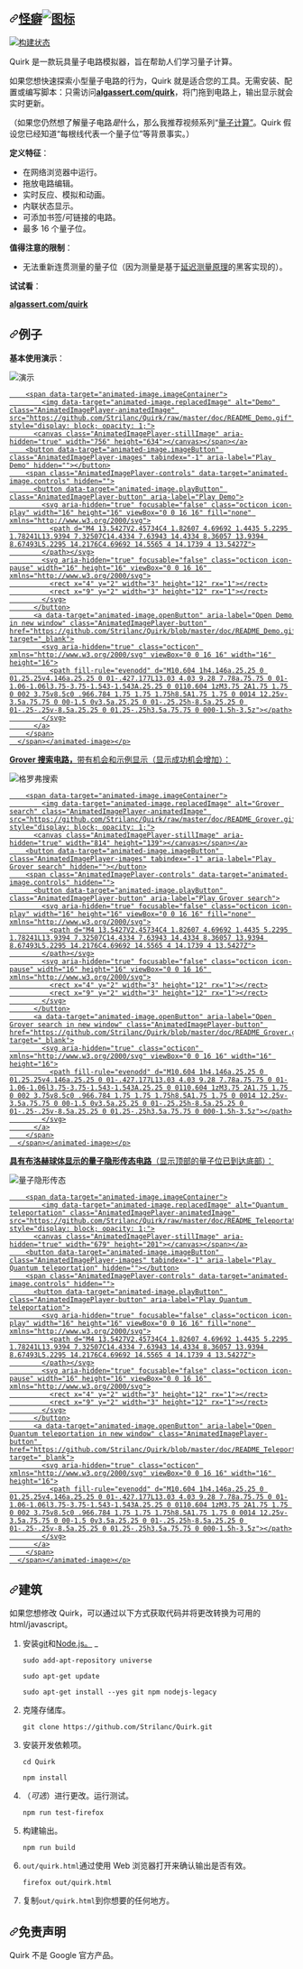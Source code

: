 <div class="Box-sc-g0xbh4-0 bJMeLZ js-snippet-clipboard-copy-unpositioned" data-hpc="true"><article class="markdown-body entry-content container-lg" itemprop="text"><h1 tabindex="-1" dir="auto"><a id="user-content-quirk-" class="anchor" aria-hidden="true" tabindex="-1" href="#quirk-"><svg class="octicon octicon-link" viewBox="0 0 16 16" version="1.1" width="16" height="16" aria-hidden="true"><path d="m7.775 3.275 1.25-1.25a3.5 3.5 0 1 1 4.95 4.95l-2.5 2.5a3.5 3.5 0 0 1-4.95 0 .751.751 0 0 1 .018-1.042.751.751 0 0 1 1.042-.018 1.998 1.998 0 0 0 2.83 0l2.5-2.5a2.002 2.002 0 0 0-2.83-2.83l-1.25 1.25a.751.751 0 0 1-1.042-.018.751.751 0 0 1-.018-1.042Zm-4.69 9.64a1.998 1.998 0 0 0 2.83 0l1.25-1.25a.751.751 0 0 1 1.042.018.751.751 0 0 1 .018 1.042l-1.25 1.25a3.5 3.5 0 1 1-4.95-4.95l2.5-2.5a3.5 3.5 0 0 1 4.95 0 .751.751 0 0 1-.018 1.042.751.751 0 0 1-1.042.018 1.998 1.998 0 0 0-2.83 0l-2.5 2.5a1.998 1.998 0 0 0 0 2.83Z"></path></svg></a><a href="http://algassert.com/quirk" rel="nofollow"><font style="vertical-align: inherit;"><font style="vertical-align: inherit;">怪癖</font></font><img src="/Strilanc/Quirk/raw/master/doc/favicon.ico" alt="图标" title="图标" style="max-width: 100%;"></a></h1>
<p dir="auto"><a href="https://travis-ci.org/Strilanc/Quirk" rel="nofollow"><img src="https://camo.githubusercontent.com/1bece9a9c7c097be95bde6ac525a6da13161b47926196d47426d7fa9bb2890eb/68747470733a2f2f7472617669732d63692e6f72672f537472696c616e632f517569726b2e7376673f6272616e63683d6d6173746572" alt="构建状态" data-canonical-src="https://travis-ci.org/Strilanc/Quirk.svg?branch=master" style="max-width: 100%;"></a></p>
<p dir="auto"><font style="vertical-align: inherit;"><font style="vertical-align: inherit;">Quirk 是一款玩具量子电路模拟器，旨在帮助人们学习量子计算。</font></font></p>
<p dir="auto"><font style="vertical-align: inherit;"><font style="vertical-align: inherit;">如果您想快速探索小型量子电路的行为，Quirk 就是适合您的工具。无需安装、配置或编写脚本：只需访问</font></font><strong><a href="http://algassert.com/quirk" rel="nofollow"><font style="vertical-align: inherit;"><font style="vertical-align: inherit;">algassert.com/quirk</font></font></a></strong><font style="vertical-align: inherit;"><font style="vertical-align: inherit;">，将门拖到电路上，输出显示就会实时更新。</font></font></p>
<p dir="auto"><font style="vertical-align: inherit;"><font style="vertical-align: inherit;">（如果您仍然想了解量子电路</font></font><em><font style="vertical-align: inherit;"><font style="vertical-align: inherit;">是</font></font></em><font style="vertical-align: inherit;"><font style="vertical-align: inherit;">什么，那么我推荐视频系列“</font></font><a href="https://www.youtube.com/playlist?list=PL1826E60FD05B44E4" rel="nofollow"><font style="vertical-align: inherit;"><font style="vertical-align: inherit;">量子计算”</font></font></a><font style="vertical-align: inherit;"><font style="vertical-align: inherit;">。Quirk 假设您已经知道“每根线代表一个量子位”等背景事实。）</font></font></p>
<p dir="auto"><strong><font style="vertical-align: inherit;"><font style="vertical-align: inherit;">定义特征</font></font></strong><font style="vertical-align: inherit;"><font style="vertical-align: inherit;">：</font></font></p>
<ul dir="auto">
<li><font style="vertical-align: inherit;"><font style="vertical-align: inherit;">在网络浏览器中运行。</font></font></li>
<li><font style="vertical-align: inherit;"><font style="vertical-align: inherit;">拖放电路编辑。</font></font></li>
<li><font style="vertical-align: inherit;"><font style="vertical-align: inherit;">实时反应、模拟和动画。</font></font></li>
<li><font style="vertical-align: inherit;"><font style="vertical-align: inherit;">内联状态显示。</font></font></li>
<li><font style="vertical-align: inherit;"><font style="vertical-align: inherit;">可添加书签/可链接的电路。</font></font></li>
<li><font style="vertical-align: inherit;"><font style="vertical-align: inherit;">最多 16 个量子位。</font></font></li>
</ul>
<p dir="auto"><strong><font style="vertical-align: inherit;"><font style="vertical-align: inherit;">值得注意的限制</font></font></strong><font style="vertical-align: inherit;"><font style="vertical-align: inherit;">：</font></font></p>
<ul dir="auto">
<li><font style="vertical-align: inherit;"><font style="vertical-align: inherit;">无法重新连贯测量的量子位（因为测量是基于</font></font><a href="https://en.wikipedia.org/wiki/Deferred_Measurement_Principle" rel="nofollow"><font style="vertical-align: inherit;"><font style="vertical-align: inherit;">延迟测量原理</font></font></a><font style="vertical-align: inherit;"><font style="vertical-align: inherit;">的黑客实现的）。</font></font></li>
</ul>
<p dir="auto"><strong><font style="vertical-align: inherit;"><font style="vertical-align: inherit;">试试看</font></font></strong><font style="vertical-align: inherit;"><font style="vertical-align: inherit;">：</font></font></p>
<p dir="auto"><strong><a href="http://algassert.com/quirk" rel="nofollow"><font style="vertical-align: inherit;"><font style="vertical-align: inherit;">algassert.com/quirk</font></font></a></strong></p>
<h1 tabindex="-1" dir="auto"><a id="user-content-examples" class="anchor" aria-hidden="true" tabindex="-1" href="#examples"><svg class="octicon octicon-link" viewBox="0 0 16 16" version="1.1" width="16" height="16" aria-hidden="true"><path d="m7.775 3.275 1.25-1.25a3.5 3.5 0 1 1 4.95 4.95l-2.5 2.5a3.5 3.5 0 0 1-4.95 0 .751.751 0 0 1 .018-1.042.751.751 0 0 1 1.042-.018 1.998 1.998 0 0 0 2.83 0l2.5-2.5a2.002 2.002 0 0 0-2.83-2.83l-1.25 1.25a.751.751 0 0 1-1.042-.018.751.751 0 0 1-.018-1.042Zm-4.69 9.64a1.998 1.998 0 0 0 2.83 0l1.25-1.25a.751.751 0 0 1 1.042.018.751.751 0 0 1 .018 1.042l-1.25 1.25a3.5 3.5 0 1 1-4.95-4.95l2.5-2.5a3.5 3.5 0 0 1 4.95 0 .751.751 0 0 1-.018 1.042.751.751 0 0 1-1.042.018 1.998 1.998 0 0 0-2.83 0l-2.5 2.5a1.998 1.998 0 0 0 0 2.83Z"></path></svg></a><font style="vertical-align: inherit;"><font style="vertical-align: inherit;">例子</font></font></h1>
<p dir="auto"><strong><font style="vertical-align: inherit;"><font style="vertical-align: inherit;">基本使用演示</font></font></strong><font style="vertical-align: inherit;"><font style="vertical-align: inherit;">：</font></font></p>
<p dir="auto"><animated-image data-catalyst=""><a target="_blank" rel="noopener noreferrer" href="/Strilanc/Quirk/blob/master/doc/README_Demo.gif" data-target="animated-image.originalLink"><img src="/Strilanc/Quirk/raw/master/doc/README_Demo.gif" alt="演示" style="max-width: 100%; display: inline-block;" data-target="animated-image.originalImage"></a>
      <span class="AnimatedImagePlayer" data-target="animated-image.player" hidden="">
        <a data-target="animated-image.replacedLink" class="AnimatedImagePlayer-images" href="https://github.com/Strilanc/Quirk/blob/master/doc/README_Demo.gif" target="_blank">
          
        <span data-target="animated-image.imageContainer">
            <img data-target="animated-image.replacedImage" alt="Demo" class="AnimatedImagePlayer-animatedImage" src="https://github.com/Strilanc/Quirk/raw/master/doc/README_Demo.gif" style="display: block; opacity: 1;">
          <canvas class="AnimatedImagePlayer-stillImage" aria-hidden="true" width="756" height="634"></canvas></span></a>
        <button data-target="animated-image.imageButton" class="AnimatedImagePlayer-images" tabindex="-1" aria-label="Play Demo" hidden=""></button>
        <span class="AnimatedImagePlayer-controls" data-target="animated-image.controls" hidden="">
          <button data-target="animated-image.playButton" class="AnimatedImagePlayer-button" aria-label="Play Demo">
            <svg aria-hidden="true" focusable="false" class="octicon icon-play" width="16" height="16" viewBox="0 0 16 16" fill="none" xmlns="http://www.w3.org/2000/svg">
              <path d="M4 13.5427V2.45734C4 1.82607 4.69692 1.4435 5.2295 1.78241L13.9394 7.32507C14.4334 7.63943 14.4334 8.36057 13.9394 8.67493L5.2295 14.2176C4.69692 14.5565 4 14.1739 4 13.5427Z">
            </path></svg>
            <svg aria-hidden="true" focusable="false" class="octicon icon-pause" width="16" height="16" viewBox="0 0 16 16" xmlns="http://www.w3.org/2000/svg">
              <rect x="4" y="2" width="3" height="12" rx="1"></rect>
              <rect x="9" y="2" width="3" height="12" rx="1"></rect>
            </svg>
          </button>
          <a data-target="animated-image.openButton" aria-label="Open Demo in new window" class="AnimatedImagePlayer-button" href="https://github.com/Strilanc/Quirk/blob/master/doc/README_Demo.gif" target="_blank">
            <svg aria-hidden="true" class="octicon" xmlns="http://www.w3.org/2000/svg" viewBox="0 0 16 16" width="16" height="16">
              <path fill-rule="evenodd" d="M10.604 1h4.146a.25.25 0 01.25.25v4.146a.25.25 0 01-.427.177L13.03 4.03 9.28 7.78a.75.75 0 01-1.06-1.06l3.75-3.75-1.543-1.543A.25.25 0 0110.604 1zM3.75 2A1.75 1.75 0 002 3.75v8.5c0 .966.784 1.75 1.75 1.75h8.5A1.75 1.75 0 0014 12.25v-3.5a.75.75 0 00-1.5 0v3.5a.25.25 0 01-.25.25h-8.5a.25.25 0 01-.25-.25v-8.5a.25.25 0 01.25-.25h3.5a.75.75 0 000-1.5h-3.5z"></path>
            </svg>
          </a>
        </span>
      </span></animated-image></p>
<p dir="auto"><strong><font style="vertical-align: inherit;"><font style="vertical-align: inherit;">Grover 搜索电路，</font></font></strong><font style="vertical-align: inherit;"><font style="vertical-align: inherit;">带有机会和示例显示（显示成功机会增加）：</font></font></p>
<p dir="auto"><animated-image data-catalyst=""><a target="_blank" rel="noopener noreferrer" href="/Strilanc/Quirk/blob/master/doc/README_Grover.gif" data-target="animated-image.originalLink"><img src="/Strilanc/Quirk/raw/master/doc/README_Grover.gif" alt="格罗弗搜索" style="max-width: 100%; display: inline-block;" data-target="animated-image.originalImage"></a>
      <span class="AnimatedImagePlayer" data-target="animated-image.player" hidden="">
        <a data-target="animated-image.replacedLink" class="AnimatedImagePlayer-images" href="https://github.com/Strilanc/Quirk/blob/master/doc/README_Grover.gif" target="_blank">
          
        <span data-target="animated-image.imageContainer">
            <img data-target="animated-image.replacedImage" alt="Grover search" class="AnimatedImagePlayer-animatedImage" src="https://github.com/Strilanc/Quirk/raw/master/doc/README_Grover.gif" style="display: block; opacity: 1;">
          <canvas class="AnimatedImagePlayer-stillImage" aria-hidden="true" width="814" height="139"></canvas></span></a>
        <button data-target="animated-image.imageButton" class="AnimatedImagePlayer-images" tabindex="-1" aria-label="Play Grover search" hidden=""></button>
        <span class="AnimatedImagePlayer-controls" data-target="animated-image.controls" hidden="">
          <button data-target="animated-image.playButton" class="AnimatedImagePlayer-button" aria-label="Play Grover search">
            <svg aria-hidden="true" focusable="false" class="octicon icon-play" width="16" height="16" viewBox="0 0 16 16" fill="none" xmlns="http://www.w3.org/2000/svg">
              <path d="M4 13.5427V2.45734C4 1.82607 4.69692 1.4435 5.2295 1.78241L13.9394 7.32507C14.4334 7.63943 14.4334 8.36057 13.9394 8.67493L5.2295 14.2176C4.69692 14.5565 4 14.1739 4 13.5427Z">
            </path></svg>
            <svg aria-hidden="true" focusable="false" class="octicon icon-pause" width="16" height="16" viewBox="0 0 16 16" xmlns="http://www.w3.org/2000/svg">
              <rect x="4" y="2" width="3" height="12" rx="1"></rect>
              <rect x="9" y="2" width="3" height="12" rx="1"></rect>
            </svg>
          </button>
          <a data-target="animated-image.openButton" aria-label="Open Grover search in new window" class="AnimatedImagePlayer-button" href="https://github.com/Strilanc/Quirk/blob/master/doc/README_Grover.gif" target="_blank">
            <svg aria-hidden="true" class="octicon" xmlns="http://www.w3.org/2000/svg" viewBox="0 0 16 16" width="16" height="16">
              <path fill-rule="evenodd" d="M10.604 1h4.146a.25.25 0 01.25.25v4.146a.25.25 0 01-.427.177L13.03 4.03 9.28 7.78a.75.75 0 01-1.06-1.06l3.75-3.75-1.543-1.543A.25.25 0 0110.604 1zM3.75 2A1.75 1.75 0 002 3.75v8.5c0 .966.784 1.75 1.75 1.75h8.5A1.75 1.75 0 0014 12.25v-3.5a.75.75 0 00-1.5 0v3.5a.25.25 0 01-.25.25h-8.5a.25.25 0 01-.25-.25v-8.5a.25.25 0 01.25-.25h3.5a.75.75 0 000-1.5h-3.5z"></path>
            </svg>
          </a>
        </span>
      </span></animated-image></p>
<p dir="auto"><strong><font style="vertical-align: inherit;"><font style="vertical-align: inherit;">具有布洛赫球体显示的量子隐形传态电路</font></font></strong><font style="vertical-align: inherit;"><font style="vertical-align: inherit;">（显示顶部的量子位已到达底部）：</font></font></p>
<p dir="auto"><animated-image data-catalyst=""><a target="_blank" rel="noopener noreferrer" href="/Strilanc/Quirk/blob/master/doc/README_Teleportation.gif" data-target="animated-image.originalLink"><img src="/Strilanc/Quirk/raw/master/doc/README_Teleportation.gif" alt="量子隐形传态" style="max-width: 100%; display: inline-block;" data-target="animated-image.originalImage"></a>
      <span class="AnimatedImagePlayer" data-target="animated-image.player" hidden="">
        <a data-target="animated-image.replacedLink" class="AnimatedImagePlayer-images" href="https://github.com/Strilanc/Quirk/blob/master/doc/README_Teleportation.gif" target="_blank">
          
        <span data-target="animated-image.imageContainer">
            <img data-target="animated-image.replacedImage" alt="Quantum teleportation" class="AnimatedImagePlayer-animatedImage" src="https://github.com/Strilanc/Quirk/raw/master/doc/README_Teleportation.gif" style="display: block; opacity: 1;">
          <canvas class="AnimatedImagePlayer-stillImage" aria-hidden="true" width="679" height="201"></canvas></span></a>
        <button data-target="animated-image.imageButton" class="AnimatedImagePlayer-images" tabindex="-1" aria-label="Play Quantum teleportation" hidden=""></button>
        <span class="AnimatedImagePlayer-controls" data-target="animated-image.controls" hidden="">
          <button data-target="animated-image.playButton" class="AnimatedImagePlayer-button" aria-label="Play Quantum teleportation">
            <svg aria-hidden="true" focusable="false" class="octicon icon-play" width="16" height="16" viewBox="0 0 16 16" fill="none" xmlns="http://www.w3.org/2000/svg">
              <path d="M4 13.5427V2.45734C4 1.82607 4.69692 1.4435 5.2295 1.78241L13.9394 7.32507C14.4334 7.63943 14.4334 8.36057 13.9394 8.67493L5.2295 14.2176C4.69692 14.5565 4 14.1739 4 13.5427Z">
            </path></svg>
            <svg aria-hidden="true" focusable="false" class="octicon icon-pause" width="16" height="16" viewBox="0 0 16 16" xmlns="http://www.w3.org/2000/svg">
              <rect x="4" y="2" width="3" height="12" rx="1"></rect>
              <rect x="9" y="2" width="3" height="12" rx="1"></rect>
            </svg>
          </button>
          <a data-target="animated-image.openButton" aria-label="Open Quantum teleportation in new window" class="AnimatedImagePlayer-button" href="https://github.com/Strilanc/Quirk/blob/master/doc/README_Teleportation.gif" target="_blank">
            <svg aria-hidden="true" class="octicon" xmlns="http://www.w3.org/2000/svg" viewBox="0 0 16 16" width="16" height="16">
              <path fill-rule="evenodd" d="M10.604 1h4.146a.25.25 0 01.25.25v4.146a.25.25 0 01-.427.177L13.03 4.03 9.28 7.78a.75.75 0 01-1.06-1.06l3.75-3.75-1.543-1.543A.25.25 0 0110.604 1zM3.75 2A1.75 1.75 0 002 3.75v8.5c0 .966.784 1.75 1.75 1.75h8.5A1.75 1.75 0 0014 12.25v-3.5a.75.75 0 00-1.5 0v3.5a.25.25 0 01-.25.25h-8.5a.25.25 0 01-.25-.25v-8.5a.25.25 0 01.25-.25h3.5a.75.75 0 000-1.5h-3.5z"></path>
            </svg>
          </a>
        </span>
      </span></animated-image></p>
<h1 tabindex="-1" dir="auto"><a id="user-content-building" class="anchor" aria-hidden="true" tabindex="-1" href="#building"><svg class="octicon octicon-link" viewBox="0 0 16 16" version="1.1" width="16" height="16" aria-hidden="true"><path d="m7.775 3.275 1.25-1.25a3.5 3.5 0 1 1 4.95 4.95l-2.5 2.5a3.5 3.5 0 0 1-4.95 0 .751.751 0 0 1 .018-1.042.751.751 0 0 1 1.042-.018 1.998 1.998 0 0 0 2.83 0l2.5-2.5a2.002 2.002 0 0 0-2.83-2.83l-1.25 1.25a.751.751 0 0 1-1.042-.018.751.751 0 0 1-.018-1.042Zm-4.69 9.64a1.998 1.998 0 0 0 2.83 0l1.25-1.25a.751.751 0 0 1 1.042.018.751.751 0 0 1 .018 1.042l-1.25 1.25a3.5 3.5 0 1 1-4.95-4.95l2.5-2.5a3.5 3.5 0 0 1 4.95 0 .751.751 0 0 1-.018 1.042.751.751 0 0 1-1.042.018 1.998 1.998 0 0 0-2.83 0l-2.5 2.5a1.998 1.998 0 0 0 0 2.83Z"></path></svg></a><font style="vertical-align: inherit;"><font style="vertical-align: inherit;">建筑</font></font></h1>
<p dir="auto"><font style="vertical-align: inherit;"><font style="vertical-align: inherit;">如果您想修改 Quirk，可以通过以下方式获取代码并将更改转换为可用的 html/javascript。</font></font></p>
<ol dir="auto">
<li>
<p dir="auto"><font style="vertical-align: inherit;"><font style="vertical-align: inherit;">安装</font></font><a href="https://git-scm.com/" rel="nofollow"><font style="vertical-align: inherit;"><font style="vertical-align: inherit;">git</font></font></a><font style="vertical-align: inherit;"><font style="vertical-align: inherit;">和</font></font><a href="https://nodejs.org/en/download/" rel="nofollow"><font style="vertical-align: inherit;"><font style="vertical-align: inherit;">Node.js。</font></font></a><font style="vertical-align: inherit;"><font style="vertical-align: inherit;"> _</font></font></p>
<p dir="auto"><code>sudo add-apt-repository universe</code></p>
<p dir="auto"><code>sudo apt-get update</code></p>
<p dir="auto"><code>sudo apt-get install --yes git npm nodejs-legacy</code></p>
</li>
<li>
<p dir="auto"><font style="vertical-align: inherit;"><font style="vertical-align: inherit;">克隆存储库。</font></font></p>
<p dir="auto"><code>git clone https://github.com/Strilanc/Quirk.git</code></p>
</li>
<li>
<p dir="auto"><font style="vertical-align: inherit;"><font style="vertical-align: inherit;">安装开发依赖项。</font></font></p>
<p dir="auto"><code>cd Quirk</code></p>
<p dir="auto"><code>npm install</code></p>
</li>
<li>
<p dir="auto"><font style="vertical-align: inherit;"><font style="vertical-align: inherit;">（</font></font><em><font style="vertical-align: inherit;"><font style="vertical-align: inherit;">可选</font></font></em><font style="vertical-align: inherit;"><font style="vertical-align: inherit;">）进行更改。运行测试。</font></font></p>
<p dir="auto"><code>npm run test-firefox</code></p>
</li>
<li>
<p dir="auto"><font style="vertical-align: inherit;"><font style="vertical-align: inherit;">构建输出。</font></font></p>
<p dir="auto"><code>npm run build</code></p>
</li>
<li>
<p dir="auto"><font style="vertical-align: inherit;"></font><code>out/quirk.html</code><font style="vertical-align: inherit;"><font style="vertical-align: inherit;">通过使用 Web 浏览器</font><font style="vertical-align: inherit;">打开来确认输出是否有效。</font></font></p>
<p dir="auto"><code>firefox out/quirk.html</code></p>
</li>
<li>
<p dir="auto"><font style="vertical-align: inherit;"><font style="vertical-align: inherit;">复制</font></font><code>out/quirk.html</code><font style="vertical-align: inherit;"><font style="vertical-align: inherit;">到你想要的任何地方。</font></font></p>
</li>
</ol>
<h1 tabindex="-1" dir="auto"><a id="user-content-disclaimer" class="anchor" aria-hidden="true" tabindex="-1" href="#disclaimer"><svg class="octicon octicon-link" viewBox="0 0 16 16" version="1.1" width="16" height="16" aria-hidden="true"><path d="m7.775 3.275 1.25-1.25a3.5 3.5 0 1 1 4.95 4.95l-2.5 2.5a3.5 3.5 0 0 1-4.95 0 .751.751 0 0 1 .018-1.042.751.751 0 0 1 1.042-.018 1.998 1.998 0 0 0 2.83 0l2.5-2.5a2.002 2.002 0 0 0-2.83-2.83l-1.25 1.25a.751.751 0 0 1-1.042-.018.751.751 0 0 1-.018-1.042Zm-4.69 9.64a1.998 1.998 0 0 0 2.83 0l1.25-1.25a.751.751 0 0 1 1.042.018.751.751 0 0 1 .018 1.042l-1.25 1.25a3.5 3.5 0 1 1-4.95-4.95l2.5-2.5a3.5 3.5 0 0 1 4.95 0 .751.751 0 0 1-.018 1.042.751.751 0 0 1-1.042.018 1.998 1.998 0 0 0-2.83 0l-2.5 2.5a1.998 1.998 0 0 0 0 2.83Z"></path></svg></a><font style="vertical-align: inherit;"><font style="vertical-align: inherit;">免责声明</font></font></h1>
<p dir="auto"><font style="vertical-align: inherit;"><font style="vertical-align: inherit;">Quirk 不是 Google 官方产品。</font></font></p>
</article></div>
